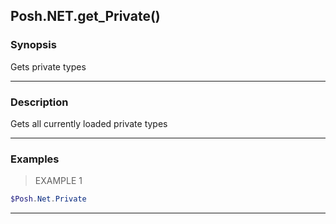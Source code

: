 Posh.NET.get_Private()
----------------------

### Synopsis
Gets private types

---

### Description

Gets all currently loaded private types

---

### Examples
> EXAMPLE 1

```PowerShell
$Posh.Net.Private
```

---
